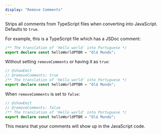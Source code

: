 ```yaml
---
display: "Remove Comments"
---
```


Strips all comments from TypeScript files when converting into JavaScript. Defaults to `true`.

For example, this is a TypeScript file which has a JSDoc comment:

```ts
/** The translation of 'Hello world' into Portuguese */
export declare const helloWorldPTBR = "Olá Mundo";
```

Without setting `removeComments` or having it as `true`:

```ts twoslash
// @showEmit
// @removeComments: true
/** The translation of 'Hello world' into Portuguese */
export declare const helloWorldPTBR = "Olá Mundo";
```

When `removeComments` is set to `false`:

```ts twoslash
// @showEmit
// @removeComments: false
/** The translation of 'Hello world' into Portuguese */
export declare const helloWorldPTBR = "Olá Mundo";
```

This means that your comments will show up in the JavaScript code.
